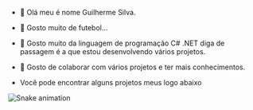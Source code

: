- 👋 Olá meu é nome Guilherme Silva.

- 👀 Gosto muito de futebol...

- 🌱 Gosto muito da linguagem de programação C# .NET diga de passagem é a que estou desenvolvendo vários projetos.

- 💞️ Gosto de colaborar com vários projetos e ter mais conhecimentos.

- Você pode encontrar alguns projetos meus logo abaixo

<!---
Guilherme2022developer/Guilherme2022developer is a ✨ special ✨ repository because its `README.md` (this file) appears on your GitHub profile.
You can click the Preview link to take a look at your changes.
--->
![Snake animation](https://github.com/Guilherme2022developer/Guilherme2022developer/blob/output/github-contribution-grid-snake.svg)

